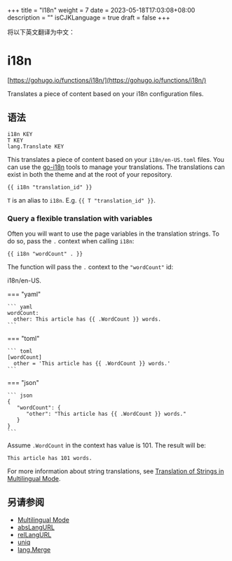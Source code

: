 +++
title = "I18n"
weight = 7
date = 2023-05-18T17:03:08+08:00
description = ""
isCJKLanguage = true
draft = false
+++

将以下英文翻译为中文：
# i18n

[https://gohugo.io/functions/i18n/](https://gohugo.io/functions/i18n/)

Translates a piece of content based on your i18n configuration files.

## 语法

```
i18n KEY
T KEY
lang.Translate KEY
```

This translates a piece of content based on your `i18n/en-US.toml` files. You can use the [go-i18n](https://github.com/nicksnyder/go-i18n) tools to manage your translations. The translations can exist in both the theme and at the root of your repository.

```go-html-template
{{ i18n "translation_id" }}
```

`T` is an alias to `i18n`. E.g. `{{ T "translation_id" }}`.

### Query a flexible translation with variables 

Often you will want to use the page variables in the translation strings. To do so, pass the `.` context when calling `i18n`:

```go-html-template
{{ i18n "wordCount" . }}
```

The function will pass the `.` context to the `"wordCount"` id:

i18n/en-US.

=== "yaml"

    ``` yaml
    wordCount:
      other: This article has {{ .WordCount }} words.
    ```

=== "toml"

    ``` toml
    [wordCount]
      other = 'This article has {{ .WordCount }} words.'
    ```

=== "json"

    ``` json
    {
       "wordCount": {
          "other": "This article has {{ .WordCount }} words."
       }
    }
    ```



Assume `.WordCount` in the context has value is 101. The result will be:

```
This article has 101 words.
```

For more information about string translations, see [Translation of Strings in Multilingual Mode](https://gohugo.io/content-management/multilingual/#translation-of-strings).

## 另请参阅

- [Multilingual Mode](https://gohugo.io/content-management/multilingual/)
- [absLangURL](https://gohugo.io/functions/abslangurl/)
- [relLangURL](https://gohugo.io/functions/rellangurl/)
- [uniq](https://gohugo.io/functions/uniq/)
- [lang.Merge](https://gohugo.io/functions/lang.merge/)
